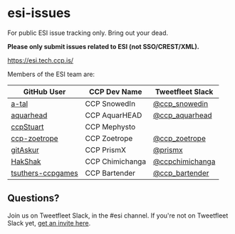 # esi-issues

For public ESI issue tracking only. Bring out your dead.

**Please only submit issues related to ESI (not SSO/CREST/XML).**

https://esi.tech.ccp.is/

Members of the ESI team are:

GitHub User | CCP Dev Name | Tweetfleet Slack
------------|--------------|-----------------
[a-tal](https://github.com/a-tal) | CCP SnowedIn | [@ccp_snowedin](https://tweetfleet.slack.com/messages/@ccp_snowedin/)
[aquarhead](https://github.com/aquarhead) | CCP AquarHEAD | [@ccp_aquarhead](https://tweetfleet.slack.com/messages/@ccp_aquarhead/)
[ccpStuart](https://github.com/ccpStuart) | CCP Mephysto | 
[ccp-zoetrope](https://github.com/ccp-zoetrope) | CCP Zoetrope | [@ccp_zoetrope](https://tweetfleet.slack.com/messages/@ccp_zoetrope/)
[gitAskur](https://github.com/gitAskur) | CCP PrismX | [@prismx](https://tweetfleet.slack.com/messages/@prismx/)
[HakShak](https://github.com/hakshak) | CCP Chimichanga | [@ccpchimichanga](https://tweetfleet.slack.com/messages/@ccpchimichanga/)
[tsuthers-ccpgames](https://github.com/tsuthers-ccpgames) | CCP Bartender | [@ccp_bartender](https://tweetfleet.slack.com/messages/@ccp_bartender/)


## Questions?

Join us on Tweetfleet Slack, in the #esi channel. If you're not on Tweetfleet Slack yet, [get an invite here](https://www.fuzzwork.co.uk/tweetfleet-slack-invites/).
